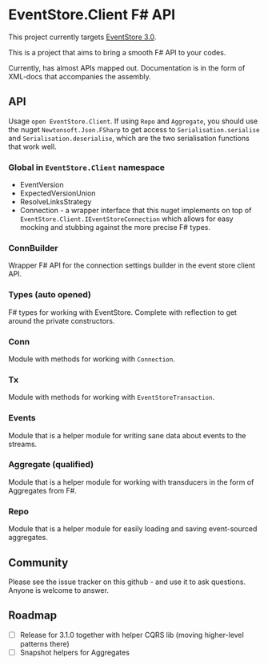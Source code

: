 # EventStore.Client F# API

This project currently targets [EventStore 3.0](http://geteventstore.com/).

This is a project that aims to bring a smooth F# API to your codes.

Currently, has almost APIs mapped out. Documentation is in the form of XML-docs
that accompanies the assembly.

## API

Usage `open EventStore.Client`. If using `Repo` and `Aggregate`, you should use
the nuget `Newtonsoft.Json.FSharp` to get access to `Serialisation.serialise` and
`Serialisation.deserialise`, which are the two serialisation functions that work
well.

### Global in `EventStore.Client` namespace

 - EventVersion
 - ExpectedVersionUnion
 - ResolveLinksStrategy
 - Connection - a wrapper interface that this nuget implements on top of
   `EventStore.Client.IEventStoreConnection` which allows for easy mocking and
   stubbing against the more precise F# types.

### ConnBuilder

Wrapper F# API for the connection settings builder in the event store client
API.

### Types (auto opened)

F# types for working with EventStore. Complete with reflection to get around the
private constructors.

### Conn

Module with methods for working with `Connection`.

### Tx

Module with methods for working with `EventStoreTransaction`.

### Events

Module that is a helper module for writing sane data about events to the
streams.

### Aggregate (qualified)

Module that is a helper module for working with transducers in the form of
Aggregates from F#.

### Repo

Module that is a helper module for easily loading and saving event-sourced
aggregates.

## Community

Please see the issue tracker on this github - and use it to ask questions.
Anyone is welcome to answer.

## Roadmap

 - [ ] Release for 3.1.0 together with helper CQRS lib (moving higher-level
   patterns there)
 - [ ] Snapshot helpers for Aggregates
